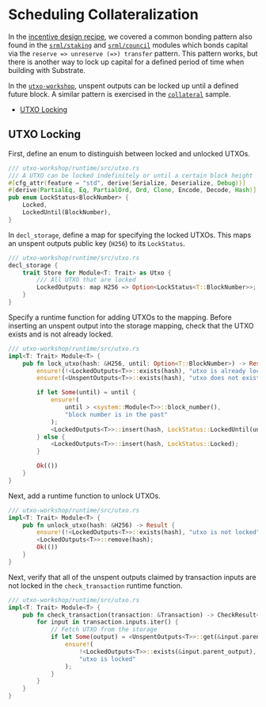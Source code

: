 # Scheduling Collateralization

In the [incentive design recipe](./incentive.md#sun), we covered a common bonding pattern also found in the [`srml/staking`](https://github.com/paritytech/substrate/tree/master/srml/staking) and [`srml/council`](https://github.com/paritytech/substrate/tree/master/srml/council) modules which bonds capital via the `reserve => unreserve (=>) transfer` pattern. This pattern works, but there is another way to lock up capital for a defined period of time when building with Substrate.

In the [`utxo-workshop`](https://github.com/nczhu/utxo-workshop), unspent outputs can be locked up until a defined future block. A similar pattern is exercised in the [`collateral`](https://github.com/nczhu/collateral) sample.

* [UTXO Locking](#lock)

## UTXO Locking <a name = "lock"></a>

First, define an enum to distinguish between locked and unlocked UTXOs.

```rust
/// utxo-workshop/runtime/src/utxo.rs
/// A UTXO can be locked indefinitely or until a certain block height
#[cfg_attr(feature = "std", derive(Serialize, Deserialize, Debug))]
#[derive(PartialEq, Eq, PartialOrd, Ord, Clone, Encode, Decode, Hash)]
pub enum LockStatus<BlockNumber> {
    Locked,
    LockedUntil(BlockNumber),
}
```

In `decl_storage`, define a map for specifying the locked UTXOs. This maps an unspent outputs public key (`H256`) to its `LockStatus`.

```rust
/// utxo-workshop/runtime/src/utxo.rs
decl_storage {
    trait Store for Module<T: Trait> as Utxo {
        /// All UTXO that are locked
        LockedOutputs: map H256 => Option<LockStatus<T::BlockNumber>>;
    }
}
```

Specify a runtime function for adding UTXOs to the mapping. Before inserting an unspent output into the storage mapping, check that the UTXO exists and is not already locked.

```rust
/// utxo-workshop/runtime/src/utxo.rs
impl<T: Trait> Module<T> {
    pub fn lock_utxo(hash: &H256, until: Option<T::BlockNumber>) -> Result {
        ensure!(!<LockedOutputs<T>>::exists(hash), "utxo is already locked");
        ensure!(<UnspentOutputs<T>>::exists(hash), "utxo does not exist");

        if let Some(until) = until {
            ensure!(
                until > <system::Module<T>>::block_number(),
                "block number is in the past"
            );
            <LockedOutputs<T>>::insert(hash, LockStatus::LockedUntil(until));
        } else {
            <LockedOutputs<T>>::insert(hash, LockStatus::Locked);
        }

        Ok(())
    }
}
```

Next, add a runtime function to unlock UTXOs.

```rust
/// utxo-workshop/runtime/src/utxo.rs
impl<T: Trait> Module<T> {
    pub fn unlock_utxo(hash: &H256) -> Result {
        ensure!(!<LockedOutputs<T>>::exists(hash), "utxo is not locked");
        <LockedOutputs<T>>::remove(hash);
        Ok(())
    }
}
```

Next, verify that all of the unspent outputs claimed by transaction inputs are not locked in the `check_transaction` runtime function.

```rust
/// utxo-workshop/runtime/src/utxo.rs
impl<T: Trait> Module<T> {
    pub fn check_transaction(transaction: &Transaction) -> CheckResult<'_> {
        for input in transaction.inputs.iter() {
            // Fetch UTXO from the storage
            if let Some(output) = <UnspentOutputs<T>>::get(&input.parent_output) {
                ensure!(
                    !<LockedOutputs<T>>::exists(&input.parent_output),
                    "utxo is locked"
                );
            }
        }
    }
}
```
